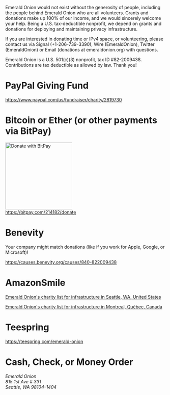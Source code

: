 <p>Emerald Onion would not exist without the generosity of people, including the people behind Emerald Onion who are all volunteers. Grants and donations make up 100% of our income, and we would sincerely welcome your help. Being a U.S. tax-deductible nonprofit, we depend on grants and donations for deploying and maintaining privacy infrastructure.</p>

<p>If you are interested in donating time or IPv4 space, or volunteering, please contact us via Signal (+1-206-739-3390), Wire (EmeraldOnion), Twitter (EmeraldOnion) or Email (donations at emeraldonion.org) with questions.</p>

<p>Emerald Onion is a U.S. 501(c)(3) nonprofit, tax ID #82-2009438. Contributions are tax deductible as allowed by law. Thank you!</p>

# PayPal Giving Fund

<a href="https://www.paypal.com/us/fundraiser/charity/2819730" target="_blank">https://www.paypal.com/us/fundraiser/charity/2819730</a>

# Bitcoin or Ether (or other payments via BitPay)

<a href="https://bitpay.com/214182/donate" target="_blank">
<img src="https://bitpay.com/cdn/en_US/bp-btn-donate-currencies.svg" alt="Donate with BitPay" width="210px" />
<br />https://bitpay.com/214182/donate</a>

# Benevity

Your company might match donations (like if you work for Apple, Google, or Microsoft)!

<a href="https://causes.benevity.org/causes/840-822009438" target="_blank">https://causes.benevity.org/causes/840-822009438</a>

# AmazonSmile

<a href="https://smile.amazon.com/hz/charitylist/ls/HK9UAWTA5YLR/ref=smi_ext_lnk_lcl_cl" target="_blank">Emerald Onion's charity list for infrastructure in Seattle, WA, United States</a>

<a href="https://smile.amazon.com/hz/charitylist/ls/1PITW87JXW5AG/ref=smi_ext_lnk_lcl_cl" target="_blank">Emerald Onion's charity list for infrastructure in Montreal, Québec, Canada</a>

# Teespring

<a href="https://teespring.com/emerald-onion" target="_blank">https://teespring.com/emerald-onion</a>

# Cash, Check, or Money Order

<address>Emerald Onion
<br />815 1st Ave # 331
<br />Seattle, WA 98104-1404</address>
<br />
<br />
